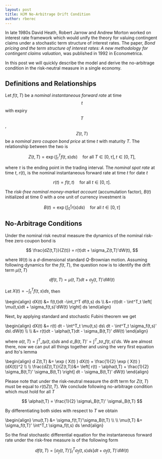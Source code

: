 ```yaml
---
layout: post
title: HJM No-Arbitrage Drift Condition
author: rberec
---
```


In late 1980s David Heath, Robert Jarrow and Andrew Morton worked on interest rate framework which would unify the theory for valuing contingent claims under a stochastic term structure of interest rates. The paper, *Bond pricing and the term structure of interest rates: A new methodology for contingent claims valuation*, was published in 1992 in Econometrica.

In this post we will quickly describe the model and derive the no-arbitrage condition in the risk-neutral measure in a single economy.

## Definitions and Relationships

Let $f(t,T)$ be a *nominal instantaneous forward rate* at time $$t$$ with expiry $$T$$, $$Z(t,T)$$ be a *nominal zero coupon bond price* at time $t$ with maturity $T$. The relationship between the two is

$$ Z(t,T) = \exp \left( \int_{t}^{T} f(t,s) {d} s \right) \quad \textrm{for all } T \in [0,\tau],t \in [0,T], $$

where $\tau$ is the ending point in the trading interval. The *nominal spot rate*  at time $t$, $r(t)$, is the nominal instantaneous forward rate at time $t$ for date $t$

$$ r(t) = f(t,t) \quad \textrm{for all } t \in [0,\tau]. $$

The *risk-free nominal money-market account* (accumulation factor), $B(t)$ initialized at time 0 with a one unit of currency investment is

$$ B(t) = \exp \left( \int_{0}^{t} r(s) {d} s \right) \quad \textrm{for all } t \in [0,\tau] $$

## No-Arbitrage Conditions

Under the nominal risk neutral measure the dynamics of the nominal risk-free zero coupon bond is

$$ \frac{dZ(t,T)}{Z(t)} = r(t)dt + \sigma_Z(t,T)'dW(t), $$

where $W(t)$ is a $d$-dimensional standard $Q$-Brownian motion. Assuming following dynamics for the $f(t,T)$, the question now is to identify the drift term $\mu(t,T)$

$$ df(t,T) = \mu(t,T)dt + \sigma_f(t,T)'dW(t) $$

Let $X(t) = -\int_t^T f(t,s) ds$, then

\begin{align}
dX(t) &= f(t,t)dt -\int_t^T df(t,s) ds \\\\
&= r(t)dt - \int^T\_t \left[ \mu(t,s)dt + \sigma\_f(t,s)'dW(t) \right] ds
\end{align}

Next, by applying standard and stochastic Fubini theorem we get

\begin{align}
dX(t) &= r(t) dt - \int^T\_t \mu(t,s) ds\ dt - \int^T\_t \sigma\_f(t,s)' ds\ dW(t) \\\\
\\\\
&= r(t)dt - \alpha(t,T)dt - \sigma\_B(t,T)' dW(t)
\end{align} 

where $\alpha(t,T) = \int^T\_t \mu(t,s) ds$ and $\sigma\_B(t,T)' = \int^T\_t \sigma\_f(t,s)' ds$. We are almost there, now we can put all things together and using the very first equation and Ito's lemma

\begin{align}
 d Z(t,T) &= \exp ( X(t) ) dX(t) + \frac{1}{2} \exp ( X(t) ) (dX(t))^2 \\\\
\\\\
 \frac{dZ(t,T)}{Z(t,T)}&= \left[ r(t) - \alpha(t,T) + \frac{1}{2} \sigma\_B(t,T)' \sigma\_B(t,T) \right] dt - \sigma\_B(t,T)' dW(t)
\end{align}

Please note that under the risk-neutral measure the drift term for $Z(t,T)$ must be equal to $r(t) Z(t,T)$. We conclude following no-arbitrage condition which must hold for all $T$

$$ \alpha(t,T) = \frac{1}{2} \sigma\_B(t,T)' \sigma\_B(t,T) $$

By differentiating both sides with respect to $T$ we obtain

\begin{align}
\mu(t,T) &= \sigma\_f(t,T)'\sigma\_B(t,T) \\\\
\\\\
\mu(t,T) &= \sigma\_f(t,T)' \int^T\_t \sigma\_f(t,s) ds
\end{align}

So the final stochastic differential equation for the instantaneous forward rate under the risk-free measure is of the following form

$$ df(t,T) = \left[ \sigma_f(t,T)' \int^T_t \sigma_f(t,s)ds \right] dt + \sigma_f(t,T)'dW(t) $$


